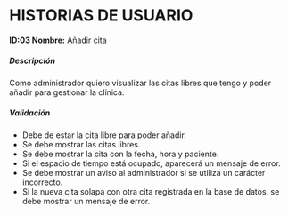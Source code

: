 # HISTORIAS DE USUARIO

**ID:03 Nombre:** Añadir cita

##### Descripción
Como administrador quiero visualizar las citas libres que tengo y poder añadir para gestionar la clínica.

##### Validación
  * Debe de estar la cita libre para poder añadir.
  * Se debe mostrar las citas libres.
  * Se debe mostrar la cita con la fecha, hora y paciente.
  * Si el espacio de tiempo está ocupado, aparecerá un mensaje de error.
  * Se debe mostrar un aviso al administrador si se utiliza un carácter incorrecto.
  * Si la nueva cita solapa con otra cita registrada en la base de datos, se debe mostrar un mensaje de error.
